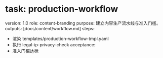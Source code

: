 # task: production-workflow

version: 1.0
role: content-branding
purpose: 建立内容生产流水线与准入门槛。
outputs: [docs/content/workflow.md]
steps:

- 渲染 templates/production-workflow-tmpl.yaml
- 执行 legal-ip-privacy-check
  acceptance:
- 准入门槛达标
